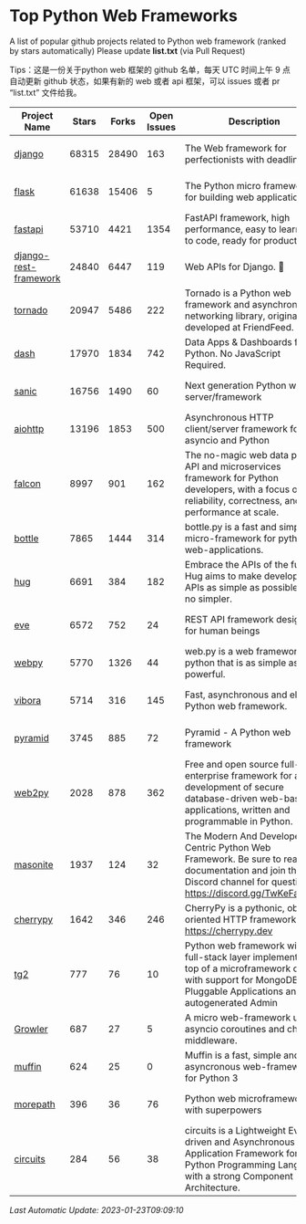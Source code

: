 # Top Python Web Frameworks
A list of popular github projects related to Python web framework (ranked by stars automatically)
Please update **list.txt** (via Pull Request)

Tips：这是一份关于python web 框架的 github 名单，每天 UTC 时间上午 9 点自动更新 github 状态，如果有新的 web 或者 api 框架，可以 issues 或者 pr “list.txt” 文件给我。

| Project Name | Stars | Forks | Open Issues | Description | Last Commit |
| ------------ | ----- | ----- | ----------- | ----------- | ----------- |
| [django](https://github.com/django/django) | 68315 | 28490 | 163 | The Web framework for perfectionists with deadlines. | 2023-01-23 05:08:41 |
| [flask](https://github.com/pallets/flask) | 61638 | 15406 | 5 | The Python micro framework for building web applications. | 2023-01-20 21:50:23 |
| [fastapi](https://github.com/tiangolo/fastapi) | 53710 | 4421 | 1354 | FastAPI framework, high performance, easy to learn, fast to code, ready for production | 2023-01-10 16:31:23 |
| [django-rest-framework](https://github.com/encode/django-rest-framework) | 24840 | 6447 | 119 | Web APIs for Django. 🎸 | 2023-01-19 14:47:50 |
| [tornado](https://github.com/tornadoweb/tornado) | 20947 | 5486 | 222 | Tornado is a Python web framework and asynchronous networking library, originally developed at FriendFeed. | 2023-01-20 20:44:26 |
| [dash](https://github.com/plotly/dash) | 17970 | 1834 | 742 | Data Apps & Dashboards for Python. No JavaScript Required. | 2023-01-18 00:24:59 |
| [sanic](https://github.com/sanic-org/sanic) | 16756 | 1490 | 60 | Next generation Python web server/framework | Build fast. Run fast. | 2022-12-27 14:50:36 |
| [aiohttp](https://github.com/aio-libs/aiohttp) | 13196 | 1853 | 500 | Asynchronous HTTP client/server framework for asyncio and Python | 2023-01-14 14:58:57 |
| [falcon](https://github.com/falconry/falcon) | 8997 | 901 | 162 | The no-magic web data plane API and microservices framework for Python developers, with a focus on reliability, correctness, and performance at scale. | 2023-01-18 20:42:26 |
| [bottle](https://github.com/bottlepy/bottle) | 7865 | 1444 | 314 | bottle.py is a fast and simple micro-framework for python web-applications. | 2022-09-05 15:24:52 |
| [hug](https://github.com/hugapi/hug) | 6691 | 384 | 182 | Embrace the APIs of the future. Hug aims to make developing APIs as simple as possible, but no simpler. | 2020-08-10 05:07:26 |
| [eve](https://github.com/pyeve/eve) | 6572 | 752 | 24 | REST API framework designed for human beings | 2022-11-10 09:54:26 |
| [webpy](https://github.com/webpy/webpy) | 5770 | 1326 | 44 | web.py is a web framework for python that is as simple as it is powerful.  | 2023-01-12 10:40:14 |
| [vibora](https://github.com/vibora-io/vibora) | 5714 | 316 | 145 | Fast, asynchronous and elegant Python web framework. | 2019-02-11 10:54:12 |
| [pyramid](https://github.com/Pylons/pyramid) | 3745 | 885 | 72 | Pyramid - A Python web framework | 2022-12-31 00:58:19 |
| [web2py](https://github.com/web2py/web2py) | 2028 | 878 | 362 | Free and open source full-stack enterprise framework for agile development of secure database-driven web-based applications, written and programmable in Python. | 2023-01-03 02:53:46 |
| [masonite](https://github.com/MasoniteFramework/masonite) | 1937 | 124 | 32 | The Modern And Developer Centric Python Web Framework. Be sure to read the documentation and join the Discord channel for questions: https://discord.gg/TwKeFahmPZ | 2022-11-05 01:29:29 |
| [cherrypy](https://github.com/cherrypy/cherrypy) | 1642 | 346 | 246 | CherryPy is a pythonic, object-oriented HTTP framework.      https://cherrypy.dev | 2023-01-09 16:26:47 |
| [tg2](https://github.com/TurboGears/tg2) | 777 | 76 | 10 | Python web framework with full-stack layer implemented on top of a microframework core with support for MongoDB, Pluggable Applications and autogenerated Admin | 2022-12-20 18:30:50 |
| [Growler](https://github.com/pyGrowler/Growler) | 687 | 27 | 5 | A micro web-framework using asyncio coroutines and chained middleware. | 2020-03-08 07:51:41 |
| [muffin](https://github.com/klen/muffin) | 624 | 25 | 0 | Muffin is a fast, simple and asyncronous web-framework for Python 3 | 2023-01-17 06:20:06 |
| [morepath](https://github.com/morepath/morepath) | 396 | 36 | 76 | Python web microframework with superpowers | 2022-05-29 18:09:39 |
| [circuits](https://github.com/circuits/circuits) | 284 | 56 | 38 | circuits is a Lightweight Event driven and Asynchronous Application Framework for the Python Programming Language with a strong Component Architecture. | 2023-01-04 13:57:35 |

*Last Automatic Update: 2023-01-23T09:09:10*